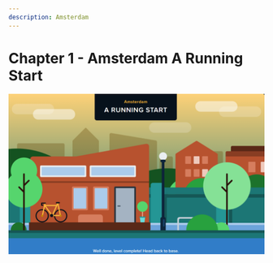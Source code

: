 ```yaml
---
description: Amsterdam
---
```


# Chapter 1 - Amsterdam A Running Start

![](../../.gitbook/assets/AM.png)
